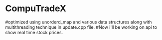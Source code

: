 # CompuTradeX
#optimized using unorderd_map and various data structures along with multithreading technique in update.cpp file.
#Now i'll be working on api to show real time stock prices.
